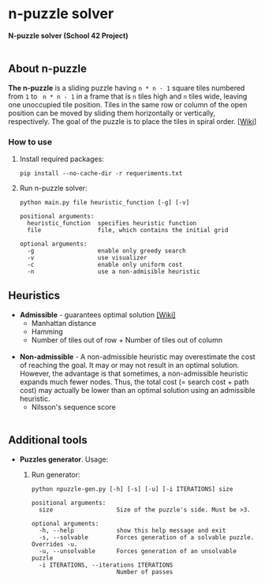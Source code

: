 # n-puzzle solver

**N-puzzle solver (School 42 Project)**
<br></br>

## About n-puzzle

**The n-puzzle** is a sliding puzzle having `n * n - 1` square tiles numbered from `1` to ` n * n - 1` in a frame that is `n` tiles high and `n` tiles wide, leaving one unoccupied tile position. Tiles in the same row or column of the open position can be moved by sliding them horizontally or vertically, respectively. The goal of the puzzle is to place the tiles in spiral order. [[Wiki]](https://en.wikipedia.org/wiki/15_puzzle)


### How to use

1. Install required packages:

	```
	pip install --no-cache-dir -r requeriments.txt
	```
2. Run n-puzzle solver:

	```
	python main.py file heuristic_function [-g] [-v]

	positional arguments:
	  heuristic_function  specifies heuristic function
	  file                file, which contains the initial grid

	optional arguments:
	  -g                  enable only greedy search
	  -v                  use visualizer
 	  -c                  enable only uniform cost
      -n                  use a non-admisible heuristic
 
	```

## Heuristics

- **Admissible** - guarantees optimal solution [[Wiki]](https://en.wikipedia.org/wiki/Admissible_heuristic)
	- Manhattan distance
	- Hamming
	- Number of tiles out of row + Number of tiles out of column 
<br></br>
- **Non-admissible** - A non-admissible heuristic may overestimate the cost of reaching the goal. It may or may not result in an optimal solution. However, the advantage is that sometimes, a non-admissible heuristic expands much fewer nodes. Thus, the total cost (= search cost + path cost) may actually be lower than an optimal solution using an admissible heuristic.
	- Nilsson's sequence score <br></br>

## Additional tools

- **Puzzles generator**. Usage:

	1. Run generator:

		```
		python npuzzle-gen.py [-h] [-s] [-u] [-i ITERATIONS] size

		positional arguments:
		  size                  Size of the puzzle's side. Must be >3.

		optional arguments:
		  -h, --help            show this help message and exit
		  -s, --solvable        Forces generation of a solvable puzzle. Overrides -u.
		  -u, --unsolvable      Forces generation of an unsolvable puzzle
		  -i ITERATIONS, --iterations ITERATIONS
		                        Number of passes
		```

